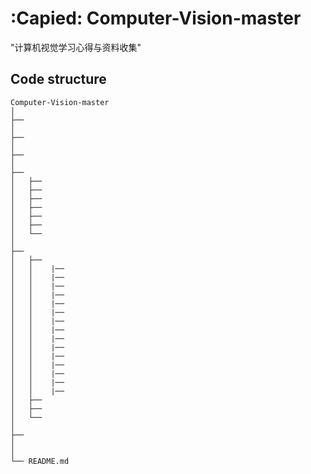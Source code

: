 # :Capied: Computer-Vision-master

"计算机视觉学习心得与资料收集"

## Code structure

```
Computer-Vision-master
│
├── 
│ 
├── 
│ 
├── 
│ 
├── 
│   ├── 
│   ├── 
│   ├── 
│   ├── 
│   ├── 
│   ├── 
│   └── 
│
├── 
│   ├── 
│   │    |──  
│   │    |──  
│   │    |──  
│   │    |──  
│   │    |──  
│   │    |──  
│   │    |──  
│   │    |──  
│   │    |──  
│   │    |──  
│   │    |──  
│   │    |──  
│   │    |──  
│   │    |──  
│   │    |──  
│   ├── 
│   ├── 
│   └── 
│
├── 
│
│
└── README.md 
```

## 
